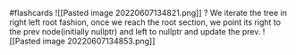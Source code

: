#flashcards 
![[Pasted image 20220607134821.png]]
?
We iterate the tree in right left root fashion, once we reach the root section, we point its right to the prev node(initially nullptr) and left to nullptr and update the prev.
![[Pasted image 20220607134853.png]]